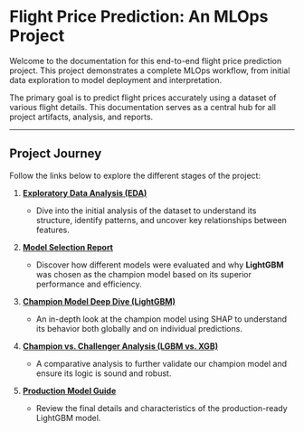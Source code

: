 # Flight Price Prediction: An MLOps Project

Welcome to the documentation for this end-to-end flight price prediction project. This project demonstrates a complete MLOps workflow, from initial data exploration to model deployment and interpretation.

The primary goal is to predict flight prices accurately using a dataset of various flight details. This documentation serves as a central hub for all project artifacts, analysis, and reports.

---

## Project Journey

Follow the links below to explore the different stages of the project:

1.  **[Exploratory Data Analysis (EDA)](EDA/flights_eda.ipynb)**
    * Dive into the initial analysis of the dataset to understand its structure, identify patterns, and uncover key relationships between features.

2.  **[Model Selection Report](Modeling/model_selection_report.md)**
    * Discover how different models were evaluated and why **LightGBM** was chosen as the champion model based on its superior performance and efficiency.

3.  **[Champion Model Deep Dive (LightGBM)](Modeling/model_explainability_lgbm_champ.md)**
    * An in-depth look at the champion model using SHAP to understand its behavior both globally and on individual predictions.

4.  **[Champion vs. Challenger Analysis (LGBM vs. XGB)](Modeling/model_explainability_lgbm_vs_xgb.md)**
    * A comparative analysis to further validate our champion model and ensure its logic is sound and robust.

5.  **[Production Model Guide](LGBM_summary/LGBMR_production_model_details.md)**
    * Review the final details and characteristics of the production-ready LightGBM model.